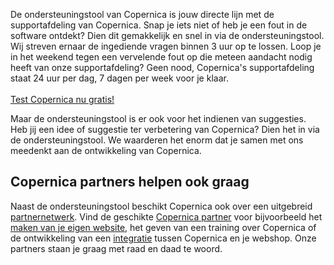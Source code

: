 De ondersteuningstool van Copernica is jouw directe lijn met de
supportafdeling van Copernica. Snap je iets niet of heb je een fout in
de software ontdekt? Dien dit gemakkelijk en snel in via de
ondersteuningstool. Wij streven ernaar de ingediende vragen binnen 3 uur
op te lossen. Loop je in het weekend tegen een vervelende fout op die
meteen aandacht nodig heeft van onze supportafdeling? Geen nood,
Copernica's supportafdeling staat 24 uur per dag, 7 dagen per week voor
je klaar.\
\
[Test Copernica nu gratis!](http://www.copernica.com/nl/copernica-30-dagen-proberen "Test Copernica nu gratis!")

Maar de ondersteuningstool is er ook voor het indienen van suggesties.
Heb jij een idee of suggestie ter verbetering van Copernica? Dien het in
via de ondersteuningstool. We waarderen het enorm dat je samen met ons
meedenkt aan de ontwikkeling van Copernica.

Copernica partners helpen ook graag
-----------------------------------

Naast de ondersteuningstool beschikt Copernica ook over een uitgebreid
[partnernetwerk](./get-the-most-out-of-the-partner-license.md "Ondersteuning door onze partners").
Vind de geschikte [Copernica
partner](./vind-een-partner.md "Overzicht van Copernica partners")
voor bijvoorbeeld het [maken van je eigen
website](./create-and-publish-your-own-web-pages.md "Eigen website maken"),
het geven van een training over Copernica of de ontwikkeling van een
[integratie](./integrations.md "Copernica integraties")
tussen Copernica en je webshop. Onze partners staan je graag met raad en
daad te woord.
